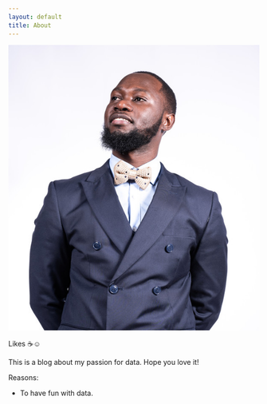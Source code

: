 ```yaml
---
layout: default
title: About
---
```


![pic](/assets/images/co.png)





Likes :coffee::relaxed:



This is a blog about my passion for data.
Hope you love it!

Reasons:
- To have fun with data.
